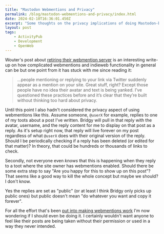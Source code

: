 ```yaml
---
title: "Mastodon Webmentions and Privacy"
permalink: /blog/mastodon-webmentions-and-privacy/index.html
date: 2024-02-10T16:36:01.450Z
excerpt: "Some thoughts on the privacy implications of doing Mastodon-based webmentions"
layout: post
tags:
    - ActivityPub
    - Development
    - OpenWeb
---
```


Wouter's post about [retiring their webmention server](https://brainbaking.com/post/2023/05/why-i-retired-my-webmention-server/) is an interesting write-up on how complicated webmentions and indieweb functionality in general can be but one point from it has stuck with me since reading it:

> ...people mentioning or replying to your link via Twitter suddenly appear as a mention on your site. Great stuff, right? Except those people have no idea their avatar and text is being yanked. I’ve questioned these practices before and it’s clear that they’re built without thinking too hard about privacy.

Until this point I also hadn't considered the privacy aspect of using webmentions like this. Assume someone, `@userX` for example, replies to one of my toots about a post I've written. Bridgy will pull in that reply with the avatar, username, and the reply content for me to display on that post as a reply. As it's setup right now, that reply will live forever on my post regardless of what `@userX` does with their original version of the reply. Should I be periodically checking if a reply has been deleted (or edited for that matter)? In theory, that could be hundreds or thousands of links to check.

Secondly, not everyone even _knows_ that this is happening when they reply to a toot where the site owner has webmentions enabled. Should there be some extra step to say "Are you happy for this to show up on this post"? That seems like a good way to kill the whole concept but maybe we should? I don't know.

Yes the replies are set as "public" (or at least I think Bridgy only picks up public ones) but public doesn't mean "do whatever you want and copy it forever".

For all the effort that's been [put into making webmentions work](https://11tybundle.dev/categories/webmentions/) I'm now wondering if I should even be doing it. I certainly wouldn't want anyone to feel like their posts are being taken without their permission or used in a way they never intended.